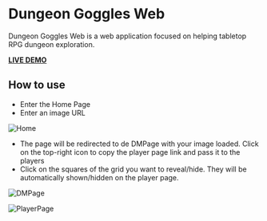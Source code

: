 # Dungeon Goggles Web

Dungeon Goggles Web is a web application focused on helping tabletop RPG dungeon exploration. 

**[LIVE DEMO](http://dungeon-goggles.herokuapp.com)**

## How to use

- Enter the Home Page
- Enter an image URL

![Home](https://i.imgur.com/Y4Pj2TY.png)

- The page will be redirected to de DMPage with your image loaded. Click on the top-right icon to copy the player page link and pass it to the players
- Click on the squares of the grid you want to reveal/hide. They will be automatically shown/hidden on the player page.

![DMPage](https://i.imgur.com/A1sYy70.png)

![PlayerPage](https://i.imgur.com/oaFZe7K.png)